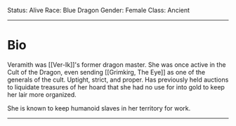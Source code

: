 Status: Alive
Race: Blue Dragon
Gender: Female
Class: Ancient

---
# Bio

Veramith was [[Ver-Ik]]'s former dragon master. She was once active in the Cult of the Dragon, even sending [[Grimkirg, The Eye]] as one of the generals of the cult. Uptight, strict, and proper. Has previously held auctions to liquidate treasures of her hoard that she had no use for into gold to keep her lair more organized.

She is known to keep humanoid slaves in her territory for work.

---

